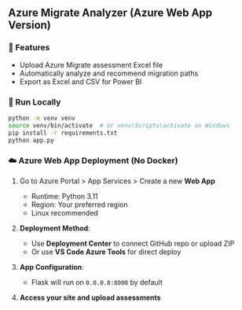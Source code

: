 ## Azure Migrate Analyzer (Azure Web App Version)

### 🚀 Features
- Upload Azure Migrate assessment Excel file
- Automatically analyze and recommend migration paths
- Export as Excel and CSV for Power BI

### 🧱 Run Locally
```bash
python -m venv venv
source venv/bin/activate  # or venv\Scripts\activate on Windows
pip install -r requirements.txt
python app.py
```

### ☁️ Azure Web App Deployment (No Docker)

1. Go to Azure Portal > App Services > Create a new **Web App**
   - Runtime: Python 3.11
   - Region: Your preferred region
   - Linux recommended

2. **Deployment Method**:
   - Use **Deployment Center** to connect GitHub repo or upload ZIP
   - Or use **VS Code Azure Tools** for direct deploy

3. **App Configuration**:
   - Flask will run on `0.0.0.0:8000` by default

4. **Access your site and upload assessments**
